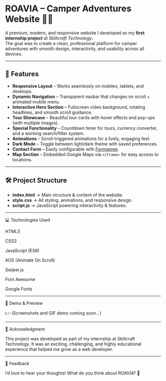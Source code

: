 # ROAVIA – Camper Adventures Website 🚐✨

A premium, modern, and responsive website I developed as my **first internship project** at *Skillcraft Technology*.  
The goal was to create a clean, professional platform for camper adventures with smooth design, interactivity, and usability across all devices.  

---

## 🌟 Features

- **Responsive Layout** – Works seamlessly on mobiles, tablets, and desktops.  
- **Dynamic Navigation** – Transparent navbar that changes on scroll + animated mobile menu.  
- **Interactive Hero Section** – Fullscreen video background, rotating headlines, and smooth scroll guidance.  
- **Tour Showcase** – Beautiful tour cards with hover effects and pop-ups (with multiple images).  
- **Special Functionality** – Countdown timer for tours, currency converter, and a working search/filter system.  
- **Animations** – Scroll-triggered animations for a lively, engaging feel.  
- **Dark Mode** – Toggle between light/dark theme with saved preferences.  
- **Contact Form** – Easily configurable with [Formspree](https://formspree.io/).  
- **Map Section** – Embedded Google Maps via `<iframe>` for easy access to locations.

---

## 🛠️ Project Structure

- **index.html** → Main structure & content of the website.  
- **style.css** → All styling, animations, and responsive design.  
- **script.js** → JavaScript powering interactivity & features.  

---

💻 Technologies Used

HTML5

CSS3

JavaScript (ES6)

AOS (Animate On Scroll)

Swiper.js

Font Awesome

Google Fonts

---

📸 Demo & Preview

👉 (Screenshots and GIF demo coming soon...)

---

🙌 Acknowledgment

This project was developed as part of my internship at Skillcraft Technology.
It was an exciting, challenging, and highly educational experience that helped me grow as a web developer.

---

💬 Feedback

I’d love to hear your thoughts!
What do you think about ROAVIA? 🚀
